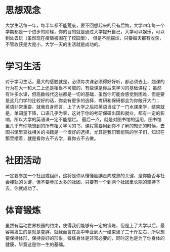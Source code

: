 # 思想观念
大学生活每一年，每半年都不能荒废，要不回想起来的只有后悔，大学四年每一个学期都是一个进步的阶梯，你的目的就是通过大学提升自己，大学可以娱乐，可以到处去玩（虽然现在疫情被困在了校园里），
但是不能摆烂，只要每天都有收获，不管收获是大是小，大学一天的生活就是成功的。
# 学习生活
对于学习生活，最大的感触就是，必须每次课必须得好好听，都必须去上，翘课的行为在大一和大二上还是相当不可取的，有些课是你后来学习的基础课程；
虽然有许多水课，但高数线代这些都是一切的基础，虽然你可能会感觉到困难，但是要是这几门学的比较好的话，你会有更多的选择，考研和保研都会为你敞开大门；
英语非常重要，就我自身而言，上了大学之后把英语当成了一门水课来学，结果就是，单词量下降，口语几乎为零，这对于你的考研保研出国和就业，都有一定的影响，所以大学的英语课一定不能摆烂。
最后一点，就是对图书馆的运用，图书馆里几乎有你能想到的所有相关学习的书，课程需要用到你不了解的知识的时候，去图书馆里查找相关的书籍是一个很好的选择，尤其是我们智能院的学子们，知识在那里摆着，就是看你去不去学，看你去不去做。
# 社团活动
一定要参加一个社团或组织，这将是你从懵懂腼腆走向成熟的关键，是你能否与社会接轨的关键，但不要参加太多的社团，只要有一个到两个社团里长期的坚持下去，你就成功了。
# 体育锻炼
虽然有运动世界校园的约束，使得我们能够有一定的锻炼，但是上了大学以后，最容易发生的是就是变胖，就我而言在高中毕业到大一结束涨了二十斤左右，所以想要保持体形，保持良好的形象，锻炼身体是非常必要的，同时这也是为了你身体的健康，毕竟这是你一生的基础。

